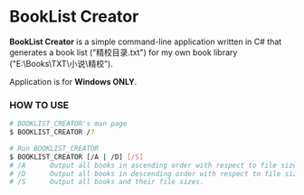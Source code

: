 BookList Creator
===========

**BookList Creator** is a simple command-line application written in C# that generates a book list ("精校目录.txt") for my own book library ("E:\Books\TXT\小说\精校").

Application is for **Windows ONLY**.


### HOW TO USE

```bash
# BOOKLIST_CREATOR's man page
$ BOOKLIST_CREATOR /?

# Run BOOKLIST_CREATOR
$ BOOKLIST_CREATOR [/A | /D] [/S]
# /A      Output all books in ascending order with respect to file size.
# /D      Output all books in descending order with respect to file size.
# /S      Output all books and their file sizes.
```

